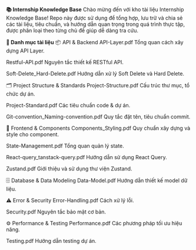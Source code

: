 **📚 Internship Knowledge Base**
Chào mừng đến với kho tài liệu Internship Knowledge Base!
Repo này được sử dụng để tổng hợp, lưu trữ và chia sẻ các tài liệu, tiêu chuẩn, và hướng dẫn quan trọng trong quá trình thực tập, được phân loại theo từng chủ đề giúp dễ dàng tra cứu.

**📂 Danh mục tài liệu**
📦 API & Backend
API-Layer.pdf
Tổng quan cách xây dựng API Layer.

Restful-API.pdf
Nguyên tắc thiết kế RESTful API.

Soft-Delete_Hard-Delete.pdf
Hướng dẫn xử lý Soft Delete và Hard Delete.

🗂 Project Structure & Standards
Project-Structure.pdf
Cấu trúc thư mục, tổ chức dự án.

Project-Standard.pdf
Các tiêu chuẩn code & dự án.

Git-convention_Naming-convention.pdf
Quy tắc đặt tên, tiêu chuẩn commit.

🎨 Frontend & Components
Components_Styling.pdf
Quy chuẩn xây dựng và style cho component.

State-Management.pdf
Tổng quan quản lý state.

React-query_tanstack-query.pdf
Hướng dẫn sử dụng React Query.

Zustand.pdf
Giới thiệu và sử dụng thư viện Zustand.

🗄 Database & Data Modeling
Data-Model.pdf
Hướng dẫn thiết kế model dữ liệu.

⚠️ Error & Security
Error-Handling.pdf
Cách xử lý lỗi.

Security.pdf
Nguyên tắc bảo mật cơ bản.

⚙️ Performance & Testing
Performance.pdf
Các phương pháp tối ưu hiệu năng.

Testing.pdf
Hướng dẫn testing dự án.

